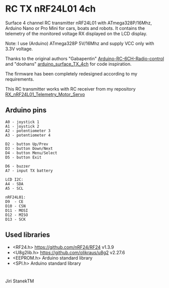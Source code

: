 # RC TX nRF24L01 4ch
Surface 4 channel RC transmitter nRF24L01 with ATmega328P/16Mhz, Arduino Nano or Pro Mini for cars, boats and robots. 
It contains the telemetry of the monitored voltage RX displayed on the LCD display.

Note: I use (Arduino) ATmega328P 5V/16Mhz and supply VCC only with 3.3V voltage. 
  
Thanks to the original authors "Gabapentin" [Arduino-RC-6CH-Radio-control](https://github.com/Gabapentin/Arduino-RC-6CH-Radio-control) 
and "doohans" [arduino_surface_TX_4ch](https://github.com/doohans/arduino_surface_TX_4ch)
for code inspiration.

The firmware has been completely redesigned according to my requirements. 

This RC transmitter works with RC receiver from my repository [RX_nRF24L01_Telemetry_Motor_Servo](https://github.com/stanekTM/RX_nRF24L01_Telemetry_Motor_Servo)

## Arduino pins
```
A0 - joystick 1
A1 - joystick 2
A2 - potentiometer 3
A3 - potentiometer 4

D2 - button Up/Prev
D3 - button Down/Next
D4 - button Menu/Select
D5 - button Exit

D6 - buzzer
A7 - input TX battery

LCD I2C:
A4 - SDA
A5 - SCL

nRF24L01:
D9  - CE
D10 - CSN
D11 - MOSI
D12 - MISO
D13 - SCK
```

## Used libraries
* <RF24.h>    https://github.com/nRF24/RF24 v1.3.9
* <U8g2lib.h> https://github.com/olikraus/u8g2 v2.27.6
* <EEPROM.h>  Arduino standard library
* <SPI.h>     Arduino standard library
#
Jiri StanekTM
